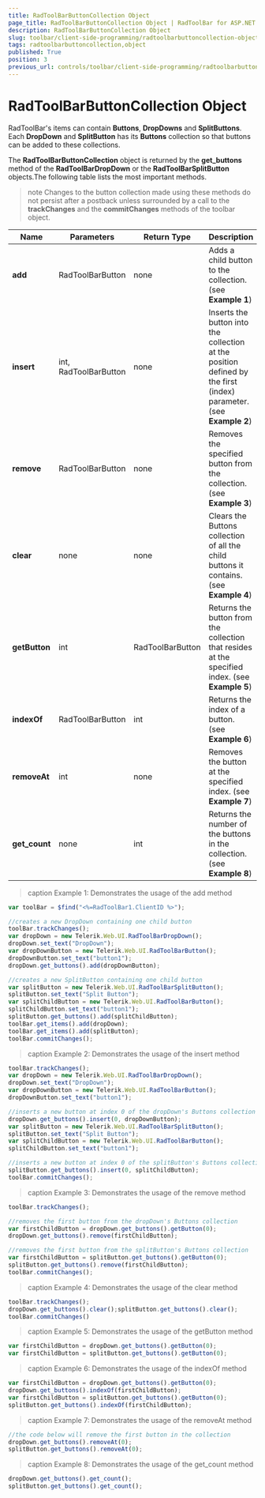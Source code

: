 ```yaml
---
title: RadToolBarButtonCollection Object
page_title: RadToolBarButtonCollection Object | RadToolBar for ASP.NET AJAX Documentation
description: RadToolBarButtonCollection Object
slug: toolbar/client-side-programming/radtoolbarbuttoncollection-object
tags: radtoolbarbuttoncollection,object
published: True
position: 3
previous_url: controls/toolbar/client-side-programming/radtoolbarbuttoncollection-object
---
```


# RadToolBarButtonCollection Object

RadToolBar's items can contain **Buttons**, **DropDowns** and **SplitButtons**. Each **DropDown** and **SplitButton** has its **Buttons** collection so that buttons can be added to these collections.

The **RadToolBarButtonCollection** object is returned by the **get_buttons** method of the **RadToolBarDropDown** or the **RadToolBarSplitButton** objects.The following table lists the most important methods.

>note Changes to the button collection made using these methods do not persist after a postback unless surrounded by a call to the **trackChanges** and the **commitChanges** methods of the toolbar object.
>

| Name | Parameters | Return Type | Description |
| ------ | ------ | ------ | ------ |
| **add** |RadToolBarButton|none|Adds a child button to the collection.(see **Example 1**)|
|  **insert**  | int, RadToolBarButton | none | Inserts the button into the collection at the position defined by the first (index) parameter. (see **Example 2**) |
|  **remove**  | RadToolBarButton | none | Removes the specified button from the collection. (see **Example 3**)|
|  **clear**  | none | none | Clears the Buttons collection of all the child buttons it contains. (see **Example 4**)|
|  **getButton**  | int | RadToolBarButton | Returns the button from the collection that resides at the specified index. (see **Example 5**) |
|  **indexOf**  | RadToolBarButton | int | Returns the index of a button. (see **Example 6**)|
|  **removeAt**  | int | none | Removes the button at the specified index. (see **Example 7**)|
|  **get_count**  | none | int | Returns the number of the buttons in the collection. (see **Example 8**)|


>caption Example 1: Demonstrates the usage of the add method
````JavaScript	
var toolBar = $find("<%=RadToolBar1.ClientID %>");

//creates a new DropDown containing one child button
toolBar.trackChanges();
var dropDown = new Telerik.Web.UI.RadToolBarDropDown();
dropDown.set_text("DropDown");
var dropDownButton = new Telerik.Web.UI.RadToolBarButton();
dropDownButton.set_text("button1");
dropDown.get_buttons().add(dropDownButton);

//creates a new SplitButton containing one child button
var splitButton = new Telerik.Web.UI.RadToolBarSplitButton();
splitButton.set_text("Split Button");
var splitChildButton = new Telerik.Web.UI.RadToolBarButton();
splitChildButton.set_text("button1");
splitButton.get_buttons().add(splitChildButton);
toolBar.get_items().add(dropDown);
toolBar.get_items().add(splitButton);
toolBar.commitChanges();				
````

>caption Example 2: Demonstrates the usage of the insert method
````JavaScript	
toolBar.trackChanges();
var dropDown = new Telerik.Web.UI.RadToolBarDropDown();
dropDown.set_text("DropDown");
var dropDownButton = new Telerik.Web.UI.RadToolBarButton();
dropDownButton.set_text("button1");

//inserts a new button at index 0 of the dropDown's Buttons collection
dropDown.get_buttons().insert(0, dropDownButton);
var splitButton = new Telerik.Web.UI.RadToolBarSplitButton();
splitButton.set_text("Split Button");
var splitChildButton = new Telerik.Web.UI.RadToolBarButton();
splitChildButton.set_text("button1");

//inserts a new button at index 0 of the splitButton's Buttons collection
splitButton.get_buttons().insert(0, splitChildButton);
toolBar.commitChanges();				
````

>caption Example 3: Demonstrates the usage of the remove method
````JavaScript	
toolBar.trackChanges();

//removes the first button from the dropDown's Buttons collection
var firstChildButton = dropDown.get_buttons().getButton(0);
dropDown.get_buttons().remove(firstChildButton);

//removes the first button from the splitButton's Buttons collection
var firstChildButton = splitButton.get_buttons().getButton(0);
splitButton.get_buttons().remove(firstChildButton);
toolBar.commitChanges();				
````

>caption Example 4: Demonstrates the usage of the clear method
````JavaScript
toolBar.trackChanges();
dropDown.get_buttons().clear();splitButton.get_buttons().clear();
toolBar.commitChanges()				
````

>caption Example 5: Demonstrates the usage of the getButton method
````JavaScript	     
var firstChildButton = dropDown.get_buttons().getButton(0);  
var firstChildButton = splitButton.get_buttons().getButton(0);				
````

>caption Example 6: Demonstrates the usage of the indexOf method
````JavaScript	
var firstChildButton = dropDown.get_buttons().getButton(0);
dropDown.get_buttons().indexOf(firstChildButton);
var firstChildButton = splitButton.get_buttons().getButton(0);
splitButton.get_buttons().indexOf(firstChildButton);				
````

>caption Example 7: Demonstrates the usage of the removeAt method
````JavaScript
//the code below will remove the first button in the collection
dropDown.get_buttons().removeAt(0);
splitButton.get_buttons().removeAt(0);				
````

>caption Example 8: Demonstrates the usage of the get_count method
````JavaScript
dropDown.get_buttons().get_count();
splitButton.get_buttons().get_count();				
````

